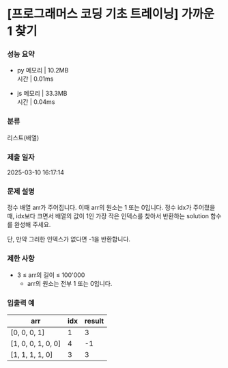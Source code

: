 # [프로그래머스 코딩 기초 트레이닝] 가까운 1 찾기

### 성능 요약

- py
  메모리 | 10.2MB  
  시간 | 0.01ms

- js
  메모리 | 33.3MB  
  시간 | 0.04ms

### 분류

리스트(배열)

### 제출 일자

2025-03-10 16:17:14

### 문제 설명

정수 배열 arr가 주어집니다. 이때 arr의 원소는 1 또는 0입니다. 정수 idx가 주어졌을 때, idx보다 크면서 배열의 값이 1인 가장 작은 인덱스를 찾아서 반환하는 solution 함수를 완성해 주세요.

단, 만약 그러한 인덱스가 없다면 -1을 반환합니다.

### 제한 사항

- 3 ≤ arr의 길이 ≤ 100'000
  - arr의 원소는 전부 1 또는 0입니다.

### 입출력 예

| arr                | idx | result |
| ------------------ | --- | ------ |
| [0, 0, 0, 1]       | 1   | 3      |
| [1, 0, 0, 1, 0, 0] | 4   | -1     |
| [1, 1, 1, 1, 0]    | 3   | 3      |
